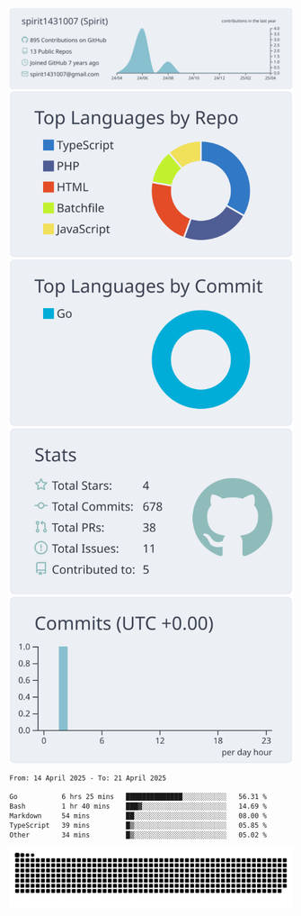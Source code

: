 [![](https://raw.githubusercontent.com/spirit1431007/spirit1431007/master/profile-summary-card-output/nord_bright/0-profile-details.svg)](https://git.io/spiritx)
[![](https://raw.githubusercontent.com/spirit1431007/spirit1431007/master/profile-summary-card-output/nord_bright/1-repos-per-language.svg)](https://git.io/spiritx) [![](https://raw.githubusercontent.com/spirit1431007/spirit1431007/master/profile-summary-card-output/nord_bright/2-most-commit-language.svg)](https://git.io/spiritx)
[![](https://raw.githubusercontent.com/spirit1431007/spirit1431007/master/profile-summary-card-output/nord_bright/3-stats.svg)](https://git.io/spiritx) [![](https://raw.githubusercontent.com/spirit1431007/spirit1431007/master/profile-summary-card-output/nord_bright/4-productive-time.svg)](https://git.io/spiritx)

<!--START_SECTION:waka-->

```txt
From: 14 April 2025 - To: 21 April 2025

Go           6 hrs 25 mins   ██████████████░░░░░░░░░░░   56.31 %
Bash         1 hr 40 mins    ███▓░░░░░░░░░░░░░░░░░░░░░   14.69 %
Markdown     54 mins         ██░░░░░░░░░░░░░░░░░░░░░░░   08.00 %
TypeScript   39 mins         █▒░░░░░░░░░░░░░░░░░░░░░░░   05.85 %
Other        34 mins         █▒░░░░░░░░░░░░░░░░░░░░░░░   05.02 %
```

<!--END_SECTION:waka-->

![contribution](https://github.com/spirit1431007/spirit1431007/blob/output/github-contribution-grid-snake.svg)
